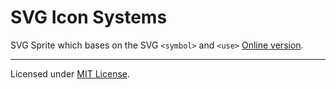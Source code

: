 # SVG Icon Systems

SVG Sprite which bases on the SVG `<symbol>` and `<use>` [Online version](https://sergiivelykodnyi.github.io/presentation-svg-sprite/).

---
Licensed under [MIT License](LICENSE.md).
